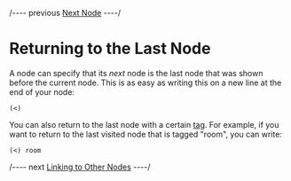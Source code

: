 
/---- previous
[Next Node](next-node.md)
----/

# Returning to the Last Node

A node can specify that its *next* node is the last node that was shown before the
current node. This is as easy as writing this on a new line at the end of your node:

```toothrot
(<)
```

You can also return to the last node with a certain [tag](tags.md). For example, if you want to
return to the last visited node that is tagged "room", you can write:

```toothrot
(<) room
```

/---- next
[Linking to Other Nodes](links.md)
----/
